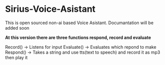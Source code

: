 # Sirius-Voice-Asistant
This is open sourced non-ai based Voice Asistant.
Documantation will be added soon

<b>At this version there are three functions respond, record and evaluate </b>

Record() -> Listens for input
Evaluate() -> Evaluates which repond to make
Respond() -> Takes a string and use tts(text to speech) and record it as mp3 then play it

